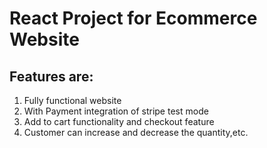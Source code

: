 # React Project for Ecommerce Website
## Features are:
1. Fully functional website 
2. With Payment integration of stripe test mode
3. Add to cart functionality and checkout feature
4. Customer can increase and decrease the quantity,etc.